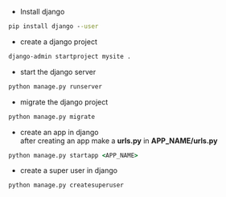 * Install django
```cmd
pip install django --user
```

* create a django project
```cmd
django-admin startproject mysite .
```

* start the django server
```python
python manage.py runserver
```

* migrate the django project
```cmd
python manage.py migrate
```

* create an app in django <br/> after creating an app make a **urls.py** in __APP_NAME/urls.py__
```cmd
python manage.py startapp <APP_NAME>
```

* create a super user in django
```cmd
python manage.py createsuperuser
```
